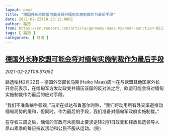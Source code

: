 ```yaml
---
layout: post
title: "德国外长称欧盟可能会将对缅甸实施制裁作为最后手段"
date: 2021-02-22T10:23:13.000Z
author: 路透
from: https://cn.reuters.com/article/germany-maas-myanmar-sanction-0222-idCNKBS2AM0U0
tags: [ 路透 ]
categories: [ 路透 ]
---
```

<!--1613989393000-->
[德国外长称欧盟可能会将对缅甸实施制裁作为最后手段](https://cn.reuters.com/article/germany-maas-myanmar-sanction-0222-idCNKBS2AM0U0)
------

<div>
<div><i>2021-02-22T09:51:05Z</i></div><p>路透柏林2月22日 - 德国外交部长马斯(Heiko Maas)周一在与欧盟其他国家外长开会前表示，在缅甸军方发动政变并镇压该国的反对派之后，欧盟可能会将对缅甸实施制裁作为最后的应对手段。</p><p>“我们不准备袖手旁观，”马斯在抵达布鲁塞尔时称，“我们将动用所有外交渠道推动缅甸局势的缓和，但同时，作为最后的手段，我们准备对缅甸军政府实施制裁。”</p><p>在夺权三周之后，缅甸的军政府未能阻止要求逆转2月1日政变和释放民选领导人昂山素季的每日抗议活动和公民不服从运动。(完)</p>
</div>
